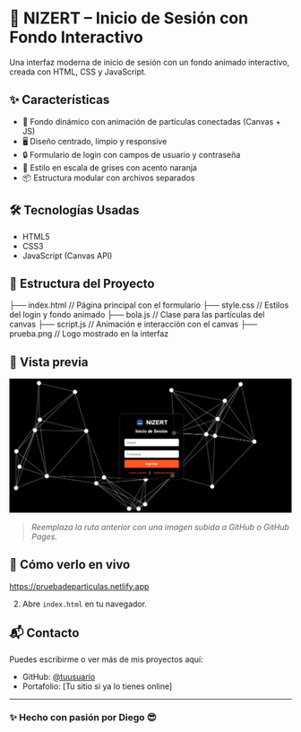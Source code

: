 # 🌌 NIZERT – Inicio de Sesión con Fondo Interactivo

Una interfaz moderna de inicio de sesión con un fondo animado interactivo, creada con HTML, CSS y JavaScript.

## ✨ Características

- 🎨 Fondo dinámico con animación de partículas conectadas (Canvas + JS)
- 🖥️ Diseño centrado, limpio y responsive
- 🔒 Formulario de login con campos de usuario y contraseña
- 🧊 Estilo en escala de grises con acento naranja
- 📦 Estructura modular con archivos separados

## 🛠️ Tecnologías Usadas

- HTML5
- CSS3
- JavaScript (Canvas API)

## 📁 Estructura del Proyecto

├── index.html       // Página principal con el formulario
├── style.css        // Estilos del login y fondo animado
├── bola.js          // Clase para las partículas del canvas
├── script.js        // Animación e interacción con el canvas
├── prueba.png       // Logo mostrado en la interfaz


## 🧪 Vista previa

![Preview](CAPTURA.png)

> *Reemplaza la ruta anterior con una imagen subida a GitHub o GitHub Pages.*

## 🚀 Cómo verlo en vivo

https://pruebadeparticulas.netlify.app


2. Abre `index.html` en tu navegador.

## 📬 Contacto

Puedes escribirme o ver más de mis proyectos aquí:

- GitHub: [@tuusuario](https://github.com/tuusuario)
- Portafolio: [Tu sitio si ya lo tienes online]

---

### ✨ Hecho con pasión por Diego 😎


